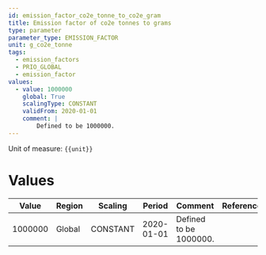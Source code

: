 ```yaml
---
id: emission_factor_co2e_tonne_to_co2e_gram
title: Emission factor of co2e tonnes to grams
type: parameter
parameter_type: EMISSION_FACTOR
unit: g_co2e_tonne
tags:
  - emission_factors
  - PRIO_GLOBAL
  - emission_factor
values:
  - value: 1000000
    global: True
    scalingType: CONSTANT
    validFrom: 2020-01-01
    comment: |
        Defined to be 1000000.
---
```



Unit of measure: `{{unit}}`


# Values


| Value | Region | Scaling | Period | Comment | Reference |
|-------|--------|---------|--------|---------|-----------|
| 1000000 | Global | CONSTANT | 2020-01-01 | Defined to be 1000000. |  |


